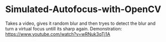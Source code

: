 # Simulated-Autofocus-with-OpenCV

Takes a video, gives it random blur and then tryes to detect the blur and turn a virtual focus untill its sharp again.
Demonstration:
https://www.youtube.com/watch?v=wRNuk3qTj1A
